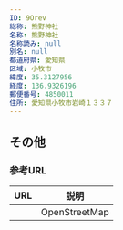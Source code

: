 ```yaml
---
ID: 9Orev
総称: 熊野神社
名称: 熊野神社
名称読み: null
別名: null
都道府県: 愛知県
区域: 小牧市
緯度: 35.3127956
経度: 136.9326196
郵便番号: 4850011
住所: 愛知県小牧市岩崎１３３７
---
```


## その他

### 参考URL

| URL | 説明          |
| --- | ------------- |
|     | OpenStreetMap |
